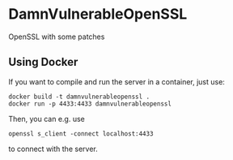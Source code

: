 # DamnVulnerableOpenSSL

OpenSSL with some patches

## Using Docker

If you want to compile and run the server in a container, just use:

```
docker build -t damnvulnerableopenssl .
docker run -p 4433:4433 damnvulnerableopenssl
```

Then, you can e.g. use

```
openssl s_client -connect localhost:4433
```

to connect with the server.
